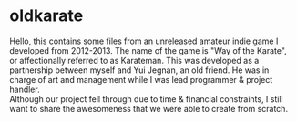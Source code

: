 oldkarate
=========

Hello, this contains some files from an unreleased amateur indie game I developed from 2012-2013.
The name of the game is "Way of the Karate", or affectionally referred to as Karateman. 
This was developed as a partnership between myself and Yui Jegnan, an old friend. He was in charge of art and management while I was lead programmer & project handler.  
Although our project fell through due to time & financial constraints, I still want to share the awesomeness that we were able to create from scratch. 
